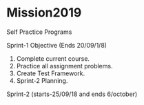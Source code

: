 # Mission2019
Self Practice Programs

Sprint-1 Objective (Ends 20/09/1/8)
01) Complete current course.
02) Practice all assignment problems.
03) Create Test Framework. 
04) Sprint-2 Planning.

Sprint-2 (starts-25/09/18 and ends 6/october)
